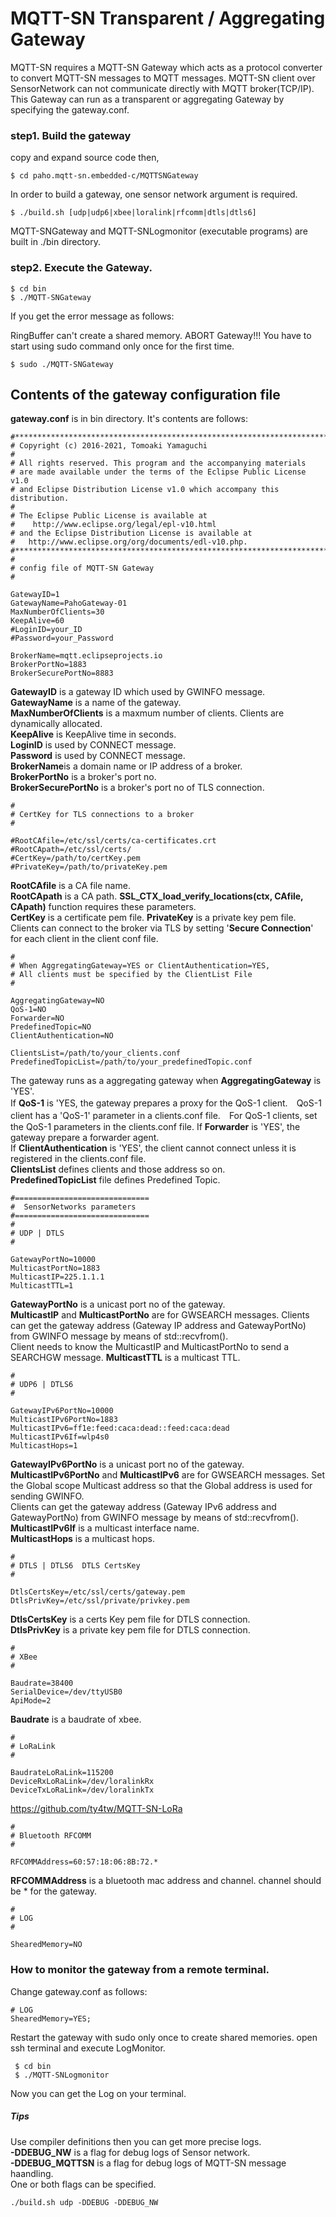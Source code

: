 # MQTT-SN Transparent / Aggregating Gateway
MQTT-SN requires a MQTT-SN Gateway which acts as a protocol converter to convert MQTT-SN messages to MQTT messages.
MQTT-SN client over SensorNetwork can not communicate directly with MQTT broker(TCP/IP). 
This Gateway can run as a transparent or aggregating Gateway by specifying the gateway.conf. 
### step1. Build the gateway
copy and expand source code then, 
```
$ cd paho.mqtt-sn.embedded-c/MQTTSNGateway 
```
In order to build a gateway, one sensor network argument is required. 
```
$ ./build.sh [udp|udp6|xbee|loralink|rfcomm|dtls|dtls6]  
```     

MQTT-SNGateway and MQTT-SNLogmonitor (executable programs) are built in ./bin directory.

### step2. Execute the Gateway.    

``` 
$ cd bin 
$ ./MQTT-SNGateway 
```
If you get the error message as follows:
 
RingBuffer can't create a shared memory. ABORT Gateway!!! 
You have to start using sudo command only once for the first time.    
```
$ sudo ./MQTT-SNGateway 
```
## Contents of the gateway configuration file
**gateway.conf** is in bin directory.  It's contents are follows: 

```
#**************************************************************************
# Copyright (c) 2016-2021, Tomoaki Yamaguchi
#
# All rights reserved. This program and the accompanying materials
# are made available under the terms of the Eclipse Public License v1.0
# and Eclipse Distribution License v1.0 which accompany this distribution.
#
# The Eclipse Public License is available at
#    http://www.eclipse.org/legal/epl-v10.html
# and the Eclipse Distribution License is available at
#   http://www.eclipse.org/org/documents/edl-v10.php.
#***************************************************************************
#
# config file of MQTT-SN Gateway
#

GatewayID=1
GatewayName=PahoGateway-01
MaxNumberOfClients=30
KeepAlive=60
#LoginID=your_ID
#Password=your_Password

BrokerName=mqtt.eclipseprojects.io
BrokerPortNo=1883
BrokerSecurePortNo=8883
```
**GatewayID** is a gateway ID which  used by GWINFO message.    
**GatewayName** is a name of the gateway.    
**MaxNumberOfClients** is a maxmum number of clients. Clients are dynamically allocated.    
**KeepAlive** is KeepAlive time in seconds.   
**LoginID** is used by CONNECT message.  
**Password** is used by CONNECT message.    
**BrokerName**is a domain name or IP address of a broker.    
**BrokerPortNo** is a broker's port no.    
**BrokerSecurePortNo** is a broker's port no of TLS connection.    
```
#
# CertKey for TLS connections to a broker
#

#RootCAfile=/etc/ssl/certs/ca-certificates.crt
#RootCApath=/etc/ssl/certs/
#CertKey=/path/to/certKey.pem
#PrivateKey=/path/to/privateKey.pem
```
**RootCAfile** is a CA file name.    
**RootCApath** is a CA path. **SSL_CTX_load_verify_locations(ctx, CAfile, CApath)** function requires these parameters.        
**CertKey** is a certificate pem file.
**PrivateKey** is a private key pem file.   
Clients can connect to the broker via TLS by setting '**Secure Connection**' for each client in the client conf file.   
```
#
# When AggregatingGateway=YES or ClientAuthentication=YES,
# All clients must be specified by the ClientList File  
#

AggregatingGateway=NO
QoS-1=NO
Forwarder=NO
PredefinedTopic=NO
ClientAuthentication=NO

ClientsList=/path/to/your_clients.conf
PredefinedTopicList=/path/to/your_predefinedTopic.conf
```
The gateway runs as a aggregating gateway when **AggregatingGateway** is 'YES'.   
If **QoS-1** is 'YES, the gateway prepares a proxy for the QoS-1 client.　QoS-1 client has a 'QoS-1' parameter in a clients.conf file.　For QoS-1 clients, set the QoS-1 parameters in the clients.conf file.
If **Forwarder** is 'YES', the gateway prepare a forwarder agent.   
If **ClientAuthentication** is 'YES', the client cannot connect unless it is registered in the clients.conf file.  
**ClientsList** defines clients and those address so on.    
**PredefinedTopicList** file defines Predefined Topic.    


```
#==============================
#  SensorNetworks parameters
#==============================
#
# UDP | DTLS 
# 

GatewayPortNo=10000
MulticastPortNo=1883
MulticastIP=225.1.1.1
MulticastTTL=1
```
**GatewayPortNo** is a unicast port no of the gateway.  
**MulticastIP** and **MulticastPortNo** are for GWSEARCH messages. Clients can get the gateway address (Gateway IP address and GatewayPortNo) from GWINFO message by means of std::recvfrom().   
Client needs to know the MulticastIP and MulticastPortNo to send a SEARCHGW message. 
**MulticastTTL** is a multicast TTL.    
```
#
# UDP6 | DTLS6
#

GatewayIPv6PortNo=10000
MulticastIPv6PortNo=1883
MulticastIPv6=ff1e:feed:caca:dead::feed:caca:dead
MulticastIPv6If=wlp4s0
MulticastHops=1
```
**GatewayIPv6PortNo** is a unicast port no of the gateway.
**MulticastIPv6PortNo** and **MulticastIPv6** are for GWSEARCH messages. Set the Global scope Multicast address so that the Global address is used for sending GWINFO.   
Clients can get the gateway address (Gateway IPv6 address and GatewayPortNo) from GWINFO message by means of std::recvfrom(). 
**MulticastIPv6If** is a  multicast interface name.    
**MulticastHops** is a multicast hops.    
```
#
# DTLS | DTLS6  DTLS CertsKey  
#

DtlsCertsKey=/etc/ssl/certs/gateway.pem
DtlsPrivKey=/etc/ssl/private/privkey.pem
```
**DtlsCertsKey** is a certs Key pem file for DTLS connection.        
**DtlsPrivKey** is a private key pem file for DTLS connection.    
```
#
# XBee
#

Baudrate=38400
SerialDevice=/dev/ttyUSB0
ApiMode=2
```
**Baudrate** is a baudrate of xbee.    
```
#
# LoRaLink
#

BaudrateLoRaLink=115200
DeviceRxLoRaLink=/dev/loralinkRx
DeviceTxLoRaLink=/dev/loralinkTx
```
https://github.com/ty4tw/MQTT-SN-LoRa    

```
#
# Bluetooth RFCOMM
#

RFCOMMAddress=60:57:18:06:8B:72.*
```
**RFCOMMAddress** is a bluetooth mac address and channel. channel should be * for the gateway.
```
#
# LOG
#

ShearedMemory=NO
```

### How to monitor the gateway from a remote terminal.
Change gateway.conf as follows:
```
# LOG
ShearedMemory=YES;
```
Restart the gateway with sudo only once to create shared memories. 
open ssh terminal and execute LogMonitor.
```
 $ cd bin
 $ ./MQTT-SNLogmonitor
```
Now you can get the Log on your terminal.


##### Tips 
Use compiler definitions then you can get more precise logs.    
**-DDEBUG_NW** is a flag for debug logs of Sensor network.   
**-DDEBUG_MQTTSN** is a flag for debug logs of MQTT-SN message haandling.    
One or both flags can be specified.    

```
./build.sh udp -DDEBUG -DDEBUG_NW
```

